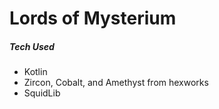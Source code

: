 # Lords of Mysterium

##### Tech Used
* Kotlin
* Zircon, Cobalt, and Amethyst from hexworks
* SquidLib